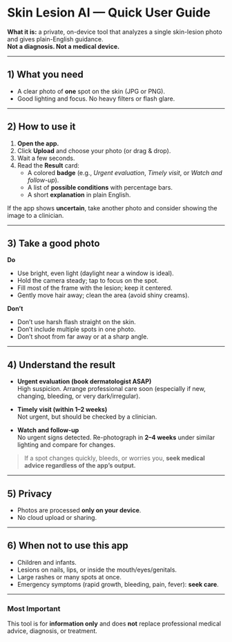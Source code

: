 # Skin Lesion AI — Quick User Guide

**What it is:** a private, on-device tool that analyzes a single skin-lesion photo and gives plain-English guidance.  
**Not a diagnosis. Not a medical device.**

---

## 1) What you need
- A clear photo of **one** spot on the skin (JPG or PNG).
- Good lighting and focus. No heavy filters or flash glare.

---

## 2) How to use it
1. **Open the app.**
2. Click **Upload** and choose your photo (or drag & drop).
3. Wait a few seconds.
4. Read the **Result** card:
   - A colored **badge** (e.g., *Urgent evaluation*, *Timely visit*, or *Watch and follow-up*).
   - A list of **possible conditions** with percentage bars.
   - A short **explanation** in plain English.

If the app shows **uncertain**, take another photo and consider showing the image to a clinician.

---

## 3) Take a good photo
**Do**
- Use bright, even light (daylight near a window is ideal).
- Hold the camera steady; tap to focus on the spot.
- Fill most of the frame with the lesion; keep it centered.
- Gently move hair away; clean the area (avoid shiny creams).

**Don’t**
- Don’t use harsh flash straight on the skin.
- Don’t include multiple spots in one photo.
- Don’t shoot from far away or at a sharp angle.

---

## 4) Understand the result
- **Urgent evaluation (book dermatologist ASAP)**  
  High suspicion. Arrange professional care soon (especially if new, changing, bleeding, or very dark/irregular).

- **Timely visit (within 1–2 weeks)**  
  Not urgent, but should be checked by a clinician.

- **Watch and follow-up**  
  No urgent signs detected. Re-photograph in **2–4 weeks** under similar lighting and compare for changes.

> If a spot changes quickly, bleeds, or worries you, **seek medical advice regardless of the app’s output.**

---

## 5) Privacy
- Photos are processed **only on your device**.
- No cloud upload or sharing.

---

## 6) When **not** to use this app
- Children and infants.
- Lesions on nails, lips, or inside the mouth/eyes/genitals.
- Large rashes or many spots at once.
- Emergency symptoms (rapid growth, bleeding, pain, fever): **seek care**.

---

### Most Important
This tool is for **information only** and does **not** replace professional medical advice, diagnosis, or treatment.
